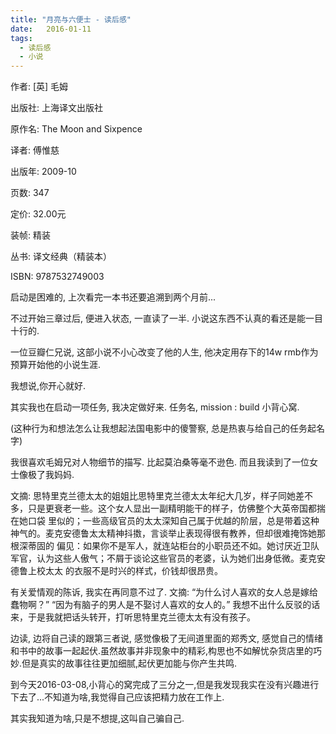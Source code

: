 ```yaml
---
title: "月亮与六便士 - 读后感"
date:   2016-01-11
tags:
  - 读后感
  - 小说
---
```


作者: [英] 毛姆

出版社: 上海译文出版社

原作名: The Moon and Sixpence

译者: 傅惟慈

出版年: 2009-10

页数: 347

定价: 32.00元

装帧: 精装

丛书: 译文经典（精装本）

ISBN: 9787532749003


启动是困难的, 上次看完一本书还要追溯到两个月前...

不过开始三章过后, 便进入状态, 一直读了一半. 小说这东西不认真的看还是能一目十行的.

一位豆瓣仁兄说, 这部小说不小心改变了他的人生, 他决定用存下的14w rmb作为预算开始他的小说生涯.

我想说,你开心就好.

其实我也在启动一项任务, 我决定做好来. 任务名, mission : build 小背心窝.

(这种行为和想法怎么让我想起法国电影中的傻警察, 总是热衷与给自己的任务起名字)

我很喜欢毛姆兄对人物细节的描写. 比起莫泊桑等毫不逊色. 而且我读到了一位女士像极了我妈妈.

文摘:
思特里克兰德太太的姐姐比思特里克兰德太太年纪大几岁，样子同她差不多，只是更衰老一些。这个女人显出一副精明能干的样子，仿佛整个大英帝国都揣在她口袋 里似的；一些高级官员的太太深知自己属于优越的阶层，总是带着这种神气的。麦克安德鲁太太精神抖擞，言谈举止表现得很有教养，但却很难掩饰她那根深蒂固的 偏见：如果你不是军人，就连站柜台的小职员还不如。她讨厌近卫队军官，认为这些人傲气；不屑于谈论这些官员的老婆，认为她们出身低微。麦克安德鲁上校太太 的衣服不是时兴的样式，价钱却很昂贵。

有关爱情观的陈诉, 我实在再同意不过了.
文摘:
“为什么讨人喜欢的女人总是嫁给蠢物啊？”
“因为有脑子的男人是不娶讨人喜欢的女人的。”
我想不出什么反驳的话来，于是我就把话头转开，打听思特里克兰德太太有没有孩子。

边读, 边将自己读的跟第三者说, 感觉像极了无间道里面的郑秀文, 感觉自己的情绪和书中的故事一起起伏.虽然故事并非现象中的精彩,构思也不如解忧杂货店里的巧妙.但是真实的故事往往更加细腻,起伏更加能与你产生共鸣.

到今天2016-03-08,小背心的窝完成了三分之一,但是我发现我实在没有兴趣进行下去了...不知道为啥,我觉得自己应该把精力放在工作上.

其实我知道为啥,只是不想提,这叫自己骗自己.

